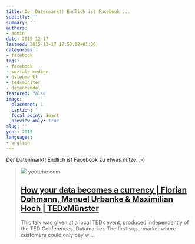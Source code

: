 ```yaml
---
title: Der Datenmarkt! Endlich ist Facebook ...
subtitle: ''
summary: ''
authors:
- admin
date: 2015-12-17
lastmod: 2015-12-17 17:53:02+01:00
categories:
- facebook
tags:
- facebook
- soziale medien
- datenmarkt
- tedxmünster
- datenhandel
featured: false
image:
  placement: 1
  caption: ''
  focal_point: Smart
  preview_only: true
slug: ''
year: 2015
languages:
- english
---
```


Der Datenmarkt! Endlich ist Facebook zu etwas nütze. ;-)
> [![](https://i.ytimg.com/vi/EoTMnY-47Lw/maxresdefault.jpg)](https://www.youtube.com/watch?v=EoTMnY-47Lw)
> youtube.com
> ## [How your data becomes a currency | Florian Dohmann, Manuel Urbanke & Maximilian Hoch | TEDxMünster](https://www.youtube.com/watch?v=EoTMnY-47Lw)
>
>This talk was given at a local TEDx event, produced independently of the TED Conferences. Datamarket. The first supermarket where customers could only pay wi...